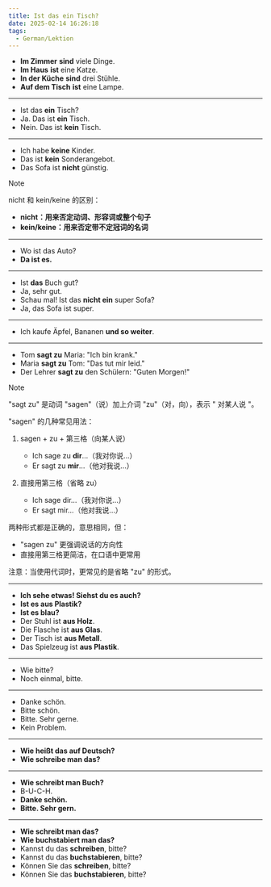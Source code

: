 ```yaml
---
title: Ist das ein Tisch?
date: 2025-02-14 16:26:18
tags:
  - German/Lektion
---
```

- **Im Zimmer** **sind** viele Dinge.
- **Im Haus** **ist** eine Katze.
- **In der Küche** **sind** drei Stühle.
- **Auf dem Tisch** **ist** eine Lampe.
---
- Ist das **ein** Tisch?
- Ja. Das ist **ein** Tisch.
- Nein. Das ist **kein** Tisch.
---
- Ich habe **keine** Kinder.
- Das ist **kein** Sonderangebot.
- Das Sofa ist **nicht** günstig.

> [!NOTE]
>
> nicht 和 kein/keine 的区别：
>    - **nicht：用来否定动词、形容词或整个句子**
>    - **kein/keine：用来否定带不定冠词的名词**

---
- Wo ist das Auto?
- **Da ist es.**
---
- Ist **das** Buch gut?
- Ja, sehr gut.
- Schau mal! Ist das **nicht ein** super Sofa?
- Ja, das Sofa ist super.
---
- Ich kaufe Äpfel, Bananen **und so weiter**.
---
- Tom **sagt zu** Maria: "Ich bin krank."
- Maria **sagt zu** Tom: "Das tut mir leid."
- Der Lehrer **sagt zu** den Schülern: "Guten Morgen!"

> [!NOTE]
>
> "sagt zu" 是动词 "sagen"（说）加上介词 "zu"（对，向），表示 " 对某人说 "。
>
> "sagen" 的几种常见用法：
> 1. sagen + zu + 第三格（向某人说）
>    - Ich sage zu **dir**…（我对你说…）
>    - Er sagt zu **mir**…（他对我说…）
>
> 2. 直接用第三格（省略 zu）
>    - Ich sage dir…（我对你说…）
>    - Er sagt mir…（他对我说…）
>
> 两种形式都是正确的，意思相同，但：
> - "sagen zu" 更强调说话的方向性
> - 直接用第三格更简洁，在口语中更常用
>
> 注意：当使用代词时，更常见的是省略 "zu" 的形式。

---
- **Ich sehe etwas! Siehst du es auch?**
- **Ist es aus Plastik?**
- **Ist es blau?**
- Der Stuhl ist **aus Holz**.
- Die Flasche ist **aus Glas**.
- Der Tisch ist **aus Metall**.
- Das Spielzeug ist **aus Plastik**.
---
- Wie bitte?
- Noch einmal, bitte.
---
- Danke schön.
- Bitte schön.
- Bitte. Sehr gerne.
- Kein Problem.
---
- **Wie heißt das auf Deutsch?**
- **Wie schreibe man das?**
---
- **Wie schreibt man Buch?**
- B-U-C-H.
- **Danke schön.**
- **Bitte. Sehr gern.**
---
- **Wie schreibt man das?**
- **Wie buchstabiert man das?**
- Kannst du das **schreiben**, bitte?
- Kannst du das **buchstabieren**, bitte?
- Können Sie das **schreiben**, bitte?
- Können Sie das **buchstabieren**, bitte?
